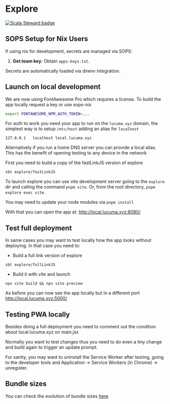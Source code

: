 # Explore

[![Scala Steward badge](https://img.shields.io/badge/Scala_Steward-helping-blue.svg?style=flat&logo=data:image/png;base64,iVBORw0KGgoAAAANSUhEUgAAAA4AAAAQCAMAAAARSr4IAAAAVFBMVEUAAACHjojlOy5NWlrKzcYRKjGFjIbp293YycuLa3pYY2LSqql4f3pCUFTgSjNodYRmcXUsPD/NTTbjRS+2jomhgnzNc223cGvZS0HaSD0XLjbaSjElhIr+AAAAAXRSTlMAQObYZgAAAHlJREFUCNdNyosOwyAIhWHAQS1Vt7a77/3fcxxdmv0xwmckutAR1nkm4ggbyEcg/wWmlGLDAA3oL50xi6fk5ffZ3E2E3QfZDCcCN2YtbEWZt+Drc6u6rlqv7Uk0LdKqqr5rk2UCRXOk0vmQKGfc94nOJyQjouF9H/wCc9gECEYfONoAAAAASUVORK5CYII=)](https://scala-steward.org)

## SOPS Setup for Nix Users

If using nix for development, secrets are managed via SOPS:

1. **Get team key**: Obtain `apps-keys.txt`.

Secrets are automatically loaded via direnv integration.

## Launch on local development

We are now using FontAwesome Pro which requires a license. To build the app locally request
a key or use sops-nix

```bash
export FONTAWESOME_NPM_AUTH_TOKEN=...
```

For auth to work you need your app to run on the `lucuma.xyz` domain, the simplest way
is to setup `/etc/host` adding an alias for `localhost`

```
127.0.0.1   localhost local.lucuma.xyz
```

Alternatively if you run a home DNS server you can provide a local alias. This has the benefit
of opening testing to any device in the network

First you need to build a copy of the fastLinkJS version of explore

```
sbt explore/fastLinkJS
```

To launch explore you can use vite development server going to the `explore` dir and
calling the command `pnpm vite`. Or, from the root directory, `pnpm explore exec vite`.

You may need to update your node modules via `pnpm install`

With that you can open the app at:
http://local.lucuma.xyz:8080/

## Test full deployment

In same cases you may want to test locally how the app looks without deploying. In that case you need to:

- Build a full link version of explore

```
sbt explore/fullLinkJS
```

- Build it with vite and launch

```
npx vite build && npx vite preview
```

As before you can now see the app locally but in a different port
http://local.lucuma.xyz:5000/

## Testing PWA locally

Besides doing a full deployment you need to comment out the condition about local.lucuma.xyz on main.jsx

Normally you want to test changes thus you need to do even a tiny change and build again to trigger an update prompt.

For sanity, you may want to uninstall the Service Worker after testing, going to the developer tools
and Application -> Service Workers (in Chrome) -> unregister.

## Bundle sizes

You can check the evolution of bundle sizes [here](https://app.bundlemon.dev/projects/68f002ff76d825a764704b04/reports?branch=main&resolution=all&subProject=Explore)
